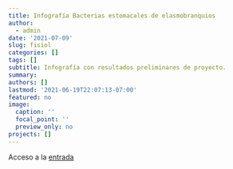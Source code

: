 ```yaml
---
title: Infografía Bacterias estomacales de elasmobranquios
author: 
  - admin
date: '2021-07-09'
slug: fisiol
categories: []
tags: []
subtitle: Infografía con resultados preliminares de proyecto.
summary:
authors: []
lastmod: '2021-06-19T22:07:13-07:00'
featured: no
image:
  caption: ''
  focal_point: ''
  preview_only: no
projects: []
---
```


Acceso a la [entrada](https://saveourseas.com/update/bacterias-estomacales-de-elasmobranquios/) 